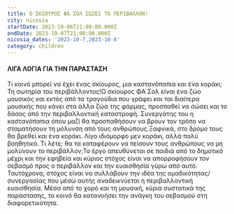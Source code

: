 ```yaml
---
title: Ο ΣΚΙΟΥΡΟΣ ΦΑ ΣΟΛ ΣΩΖΕΙ ΤΟ ΠΕΡΙΒΑΛΛΟΝ!
city: nicosia
startDate: 2023-10-06T21:00:00.000Z
endDate: 2023-10-07T21:00:00.000Z
nicosia_dates: '2023-10-7,2023-10-8'
category: children
---
```


#### ΛΙΓΑ ΛΟΓΙΑ ΓΙΑ ΤΗΝ ΠΑΡΑΣΤΑΣΗ

Τι κοινό μπορεί να έχει ένας σκίουρος, μια καστανόπαπια και ένα κοράκι; Τη σωτηρία του περιβάλλοντος!Ο σκίουρος ΦΑ Σολ είναι ένα ζώο μουσικός και εκτός από τα τραγούδια που γράφει και ται διαίτερα μουσικής που κάνει στα άλλα ζώα της φάρμας, προσπαθεί να σώσει και το δάσος από την περιβαλλοντική καταστροφή. Συνεργάτης του η καστανόπαπια όπου μαζί θα προσπαθήσουν να βρουν τον τρόπο να σταματήσουν τη μόλυνση από τους ανθρώπους.Ξαφνικά, στο δρόμο τους θα βρεθεί και ένα κοράκι. Λίγο ιδιόμορφο μεν κοράκι, αλλά πολύ βοηθητικό. Τι λέτε; θα τα καταφέρουν να πείσουν τους ανθρώπους να μη μολύνουν το περιβάλλον;Το έργο απευθύνεται σε παιδιά από το δημοτικό μέχρι και την εφηβεία και κύριος στόχος είναι να απορροφήσουν τον σεβασμό προς ο περιβάλλον και την ευαισθησία γύρω από αυτό. Ταυτόχρονα, στόχος είναι να συλλάβουν την ιδέα της ομαδικότητας/συνεργασίας που μέσω αυτής αναδεικνύεται η περιβαλλοντική ευαισθησία. Μέσα από το χορό και τη μουσική, κύρια συστατικά της παράστασης, το κοινό θα κατανοήσει την ανάγκη του σεβασμού στη διαφορετικότητα.
